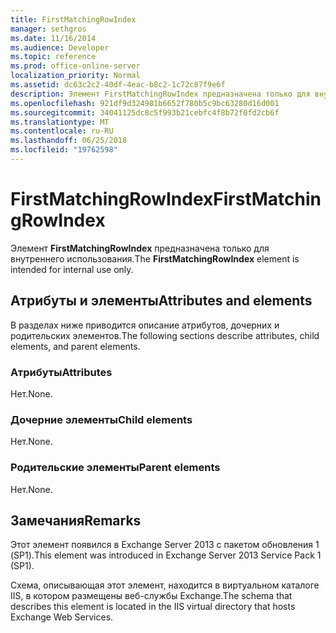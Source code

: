 ```yaml
---
title: FirstMatchingRowIndex
manager: sethgros
ms.date: 11/16/2014
ms.audience: Developer
ms.topic: reference
ms.prod: office-online-server
localization_priority: Normal
ms.assetid: dc63c2c2-40df-4eac-b8c2-1c72c87f9e6f
description: Элемент FirstMatchingRowIndex предназначена только для внутреннего использования.
ms.openlocfilehash: 921df9d324981b6652f780b5c9bc63280d16d001
ms.sourcegitcommit: 34041125dc8c5f993b21cebfc4f8b72f0fd2cb6f
ms.translationtype: MT
ms.contentlocale: ru-RU
ms.lasthandoff: 06/25/2018
ms.locfileid: "19762598"
---
```

# <a name="firstmatchingrowindex"></a><span data-ttu-id="9f2e3-103">FirstMatchingRowIndex</span><span class="sxs-lookup"><span data-stu-id="9f2e3-103">FirstMatchingRowIndex</span></span>

<span data-ttu-id="9f2e3-104">Элемент **FirstMatchingRowIndex** предназначена только для внутреннего использования.</span><span class="sxs-lookup"><span data-stu-id="9f2e3-104">The **FirstMatchingRowIndex** element is intended for internal use only.</span></span> 

## <a name="attributes-and-elements"></a><span data-ttu-id="9f2e3-105">Атрибуты и элементы</span><span class="sxs-lookup"><span data-stu-id="9f2e3-105">Attributes and elements</span></span>

<span data-ttu-id="9f2e3-106">В разделах ниже приводится описание атрибутов, дочерних и родительских элементов.</span><span class="sxs-lookup"><span data-stu-id="9f2e3-106">The following sections describe attributes, child elements, and parent elements.</span></span>
  
### <a name="attributes"></a><span data-ttu-id="9f2e3-107">Атрибуты</span><span class="sxs-lookup"><span data-stu-id="9f2e3-107">Attributes</span></span>

<span data-ttu-id="9f2e3-108">Нет.</span><span class="sxs-lookup"><span data-stu-id="9f2e3-108">None.</span></span>
  
### <a name="child-elements"></a><span data-ttu-id="9f2e3-109">Дочерние элементы</span><span class="sxs-lookup"><span data-stu-id="9f2e3-109">Child elements</span></span>

<span data-ttu-id="9f2e3-110">Нет.</span><span class="sxs-lookup"><span data-stu-id="9f2e3-110">None.</span></span>
  
### <a name="parent-elements"></a><span data-ttu-id="9f2e3-111">Родительские элементы</span><span class="sxs-lookup"><span data-stu-id="9f2e3-111">Parent elements</span></span>

<span data-ttu-id="9f2e3-112">Нет.</span><span class="sxs-lookup"><span data-stu-id="9f2e3-112">None.</span></span>
  
## <a name="remarks"></a><span data-ttu-id="9f2e3-113">Замечания</span><span class="sxs-lookup"><span data-stu-id="9f2e3-113">Remarks</span></span>

<span data-ttu-id="9f2e3-114">Этот элемент появился в Exchange Server 2013 с пакетом обновления 1 (SP1).</span><span class="sxs-lookup"><span data-stu-id="9f2e3-114">This element was introduced in Exchange Server 2013 Service Pack 1 (SP1).</span></span>
  
<span data-ttu-id="9f2e3-115">Схема, описывающая этот элемент, находится в виртуальном каталоге IIS, в котором размещены веб-службы Exchange.</span><span class="sxs-lookup"><span data-stu-id="9f2e3-115">The schema that describes this element is located in the IIS virtual directory that hosts Exchange Web Services.</span></span>
  

